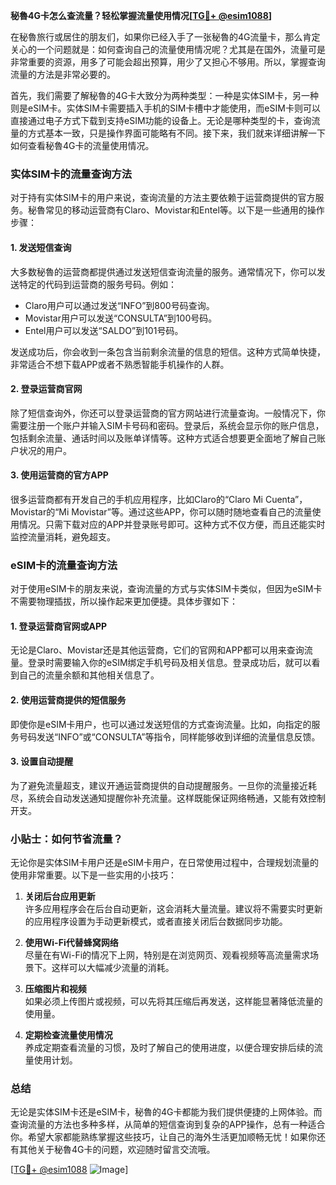 **秘魯4G卡怎么查流量？轻松掌握流量使用情况[[TG💪+ @esim1088](https://t.me/s/esim1088)]**

在秘魯旅行或居住的朋友们，如果你已经入手了一张秘魯的4G流量卡，那么肯定关心的一个问题就是：如何查询自己的流量使用情况呢？尤其是在国外，流量可是非常重要的资源，用多了可能会超出预算，用少了又担心不够用。所以，掌握查询流量的方法是非常必要的。

首先，我们需要了解秘魯的4G卡大致分为两种类型：一种是实体SIM卡，另一种则是eSIM卡。实体SIM卡需要插入手机的SIM卡槽中才能使用，而eSIM卡则可以直接通过电子方式下载到支持eSIM功能的设备上。无论是哪种类型的卡，查询流量的方式基本一致，只是操作界面可能略有不同。接下来，我们就来详细讲解一下如何查看秘魯4G卡的流量使用情况。

### 实体SIM卡的流量查询方法

对于持有实体SIM卡的用户来说，查询流量的方法主要依赖于运营商提供的官方服务。秘魯常见的移动运营商有Claro、Movistar和Entel等。以下是一些通用的操作步骤：

#### 1. 发送短信查询
大多数秘魯的运营商都提供通过发送短信查询流量的服务。通常情况下，你可以发送特定的代码到运营商的服务号码。例如：
- Claro用户可以通过发送“INFO”到800号码查询。
- Movistar用户可以发送“CONSULTA”到100号码。
- Entel用户可以发送“SALDO”到101号码。

发送成功后，你会收到一条包含当前剩余流量的信息的短信。这种方式简单快捷，非常适合不想下载APP或者不熟悉智能手机操作的人群。

#### 2. 登录运营商官网
除了短信查询外，你还可以登录运营商的官方网站进行流量查询。一般情况下，你需要注册一个账户并输入SIM卡号码和密码。登录后，系统会显示你的账户信息，包括剩余流量、通话时间以及账单详情等。这种方式适合想要更全面地了解自己账户状况的用户。

#### 3. 使用运营商的官方APP
很多运营商都有开发自己的手机应用程序，比如Claro的“Claro Mi Cuenta”，Movistar的“Mi Movistar”等。通过这些APP，你可以随时随地查看自己的流量使用情况。只需下载对应的APP并登录账号即可。这种方式不仅方便，而且还能实时监控流量消耗，避免超支。

### eSIM卡的流量查询方法

对于使用eSIM卡的朋友来说，查询流量的方式与实体SIM卡类似，但因为eSIM卡不需要物理插拔，所以操作起来更加便捷。具体步骤如下：

#### 1. 登录运营商官网或APP
无论是Claro、Movistar还是其他运营商，它们的官网和APP都可以用来查询流量。登录时需要输入你的eSIM绑定手机号码及相关信息。登录成功后，就可以看到自己的流量余额和其他相关信息了。

#### 2. 使用运营商提供的短信服务
即使你是eSIM卡用户，也可以通过发送短信的方式查询流量。比如，向指定的服务号码发送“INFO”或“CONSULTA”等指令，同样能够收到详细的流量信息反馈。

#### 3. 设置自动提醒
为了避免流量超支，建议开通运营商提供的自动提醒服务。一旦你的流量接近耗尽，系统会自动发送通知提醒你补充流量。这样既能保证网络畅通，又能有效控制开支。

### 小贴士：如何节省流量？

无论你是实体SIM卡用户还是eSIM卡用户，在日常使用过程中，合理规划流量的使用非常重要。以下是一些实用的小技巧：

1. **关闭后台应用更新**  
许多应用程序会在后台自动更新，这会消耗大量流量。建议将不需要实时更新的应用程序设置为手动更新模式，或者直接关闭后台数据同步功能。

2. **使用Wi-Fi代替蜂窝网络**  
尽量在有Wi-Fi的情况下上网，特别是在浏览网页、观看视频等高流量需求场景下。这样可以大幅减少流量的消耗。

3. **压缩图片和视频**  
如果必须上传图片或视频，可以先将其压缩后再发送，这样能显著降低流量的使用量。

4. **定期检查流量使用情况**  
养成定期查看流量的习惯，及时了解自己的使用进度，以便合理安排后续的流量使用计划。

### 总结

无论是实体SIM卡还是eSIM卡，秘魯的4G卡都能为我们提供便捷的上网体验。而查询流量的方法也多种多样，从简单的短信查询到复杂的APP操作，总有一种适合你。希望大家都能熟练掌握这些技巧，让自己的海外生活更加顺畅无忧！如果你还有其他关于秘魯4G卡的问题，欢迎随时留言交流哦。

[[TG💪+ @esim1088](https://t.me/s/esim1088) ![Image](https://i.postimg.cc/4NQfJmqS/Snipaste-2025-05-13-00-14-12.png)]